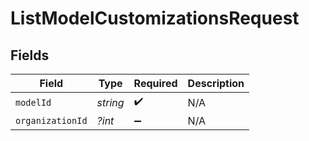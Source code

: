 # ListModelCustomizationsRequest


## Fields

| Field              | Type               | Required           | Description        |
| ------------------ | ------------------ | ------------------ | ------------------ |
| `modelId`          | *string*           | :heavy_check_mark: | N/A                |
| `organizationId`   | *?int*             | :heavy_minus_sign: | N/A                |